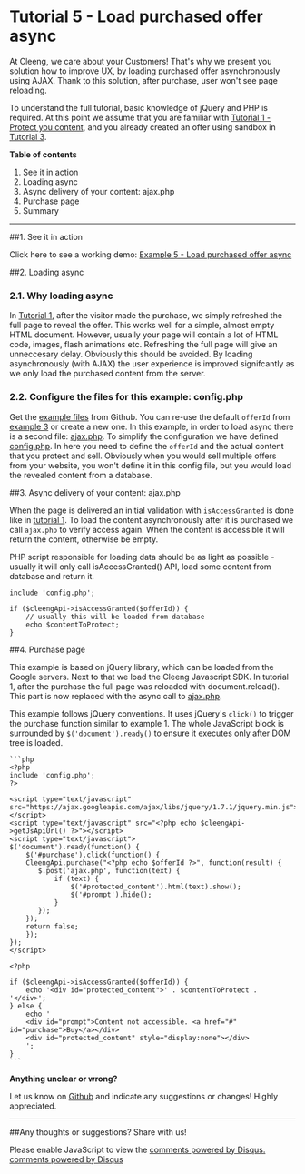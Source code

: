 Tutorial 5 - Load purchased offer async
=======================================

At Cleeng, we care about your Customers! That's why we present you solution how to improve UX, by loading purchased offer asynchronously using AJAX.
Thank to this solution, after purchase, user won't see page reloading.

To understand the full tutorial, basic knowledge of jQuery and PHP is required. At this point we assume that you are familiar with [Tutorial 1 - Protect you content](Tutorials/01_Protect_your_content),
and you already created an offer using sandbox in [Tutorial 3](Tutorials/03_Cleeng_Sandbox).

**Table of contents**

1. See it in action
2. Loading async
3. Async delivery of your content: ajax.php
4. Purchase page
5. Summary

---

##1. See it in action

Click here to see a working demo: [Example 5 - Load purchased offer async](example/05/purchase.php)


##2. Loading async

### 2.1. Why loading async
In [Tutorial 1](Tutorials/01_Protect_your_content), after the visitor made the purchase, we simply refreshed the full page to reveal the offer. This
works well for a simple,
almost empty HTML document. However, usually your page will contain a lot of HTML code, images, flash animations etc. Refreshing the full page will give an unneccesary delay. Obviously this should be avoided. By
loading asynchronously (with AJAX) the user experience is improved signifcantly as we only load the purchased content from the server.

### 2.2. Configure the files for this example: config.php
Get the [example files](https://github.com/Cleeng/cleeng-api-tutorials/zipball/master) from Github. You can re-use the default `offerId` from [example 3](Tutorials/03_Cleeng_Sandbox) or create a new one.
 In this example, in order to load async there is a second file: [ajax.php](https://github.com/Cleeng/cleeng-api-tutorials/blob/master/05_Loading_content_async/ajax.php). To
simplify the configuration we have defined [config.php](https://github.com/Cleeng/cleeng-api-tutorials/blob/master/05_Loading_content_async/config.php). In here you need to
define the `offerId` and the actual content that you protect and sell. Obviously when you would sell multiple offers from your website, you won't define it in this config file,
but you would load the revealed content from a database.


##3. Async delivery of your content: ajax.php

When the page is delivered an initial validation with `isAccessGranted` is done like in [tutorial 1](Tutorials/01_Protect_your_content).  To load the content asynchronously after
it is purchased we call `ajax.php` to verify access again. When the content is accessible it will return the content, otherwise be empty.

PHP script responsible for loading data should be as light as possible - usually it will only call isAccessGranted() API,
load some content from database and return it.


	include 'config.php';

	if ($cleengApi->isAccessGranted($offerId)) {
    	// usually this will be loaded from database
    	echo $contentToProtect;
	}


##4. Purchase page

This example is based on jQuery library, which can be loaded from the Google servers. Next to that we load the Cleeng Javascript SDK. In tutorial 1,
after the purchase the full page was reloaded with document.reload(). This part is now replaced with the async call to [ajax.php](https://github.com/Cleeng/cleeng-api-tutorials/blob/master/05_Loading_content_async/ajax.php).

This example follows jQuery conventions. It uses jQuery's `click()` to trigger the purchase function similar to example 1. The whole JavaScript block is surrounded by `$('document').ready()` to ensure it executes only after DOM tree is loaded.


    ```php
  	<?php
	include 'config.php';
	?>

    <script type="text/javascript" src="https://ajax.googleapis.com/ajax/libs/jquery/1.7.1/jquery.min.js"></script>
	<script type="text/javascript" src="<?php echo $cleengApi->getJsApiUrl() ?>"></script>
	<script type="text/javascript">
	$('document').ready(function() {
   		$('#purchase').click(function() {
       	CleengApi.purchase("<?php echo $offerId ?>", function(result) {
           $.post('ajax.php', function(text) {
               if (text) {
                   $('#protected_content').html(text).show();
                   $('#prompt').hide();
               }
           });
       	});
       	return false;
   		});
	});
	</script>

	<?php

	if ($cleengApi->isAccessGranted($offerId)) {
   		echo '<div id="protected_content">' . $contentToProtect . '</div>';
	} else {
  		echo '
   		<div id="prompt">Content not accessible. <a href="#" id="purchase">Buy</a></div>
   		<div id="protected_content" style="display:none"></div>
   		';
	}
	```

**Anything unclear or wrong?**

Let us know on [Github](https://github.com/Cleeng/cleeng-api-tutorials/blob/master/05_Loading_content_async.md) and indicate any suggestions or changes! Highly appreciated.


---

##Any thoughts or suggestions? Share with us!
<div id="disqus_thread"></div>
<script type="text/javascript">
    var disqus_title = 'Cleeng Open';
    var disqus_identifier = 'Loading Content Async';
    var disqus_shortname = 'cleengopen';
    (function() {
        var dsq = document.createElement('script'); dsq.type = 'text/javascript'; dsq.async = true;
        dsq.src = 'http://' + disqus_shortname + '.disqus.com/embed.js';
        (document.getElementsByTagName('head')[0] || document.getElementsByTagName('body')[0]).appendChild(dsq);
    })();
</script>
<noscript>Please enable JavaScript to view the <a href="http://disqus.com/?ref_noscript">comments powered by Disqus.</a></noscript>
<a href="http://disqus.com" class="dsq-brlink">comments powered by <span class="logo-disqus">Disqus</span></a>
